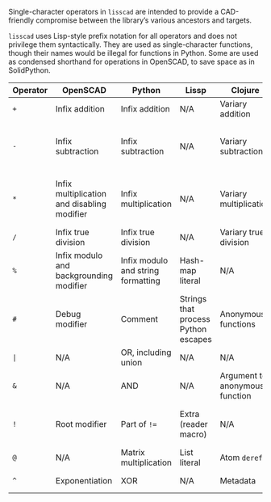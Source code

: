 Single-character operators in `lisscad` are intended to provide a
CAD-friendly compromise between the library’s various ancestors and targets.

`lisscad` uses Lisp-style prefix notation for all operators and does not
privilege them syntactically. They are used as single-character functions,
though their names would be illegal for functions in Python. Some are used as
condensed shorthand for operations in OpenSCAD, to save space as in
SolidPython.

| Operator | OpenSCAD | Python | Lissp | Clojure | `lisscad` |
| -------- | -------- | ------ | ----- | ------- | --------- |
| `+` | Infix addition | Infix addition | N/A | Variary addition | Variary addition |
| `-` | Infix subtraction | Infix subtraction | N/A | Variary subtraction | Variary subtraction and OpenSCAD `difference` |
| `*` | Infix multiplication and disabling modifier | Infix multiplication | N/A | Variary multiplication | Variary multiplication and OpenSCAD modifier |
| `/` | Infix true division | Infix true division | N/A | Variary true division | Variary true division |
| `%` | Infix modulo and backgrounding modifier | Infix modulo and string formatting | Hash-map literal | N/A | OpenSCAD modifier |
| `#` | Debug modifier | Comment | Strings that process Python escapes | Anonymous functions | OpenSCAD modifier |
| `\|` | N/A | OR, including union | N/A | N/A | OpenSCAD `union` |
| `&` | N/A | AND | N/A | Argument to anonymous function | OpenSCAD `intersection` |
| `!` | Root modifier | Part of `!=` | Extra (reader macro) | N/A | OpenSCAD modifier, but it must be escaped (`\!`) |
| `@` | N/A | Matrix multiplication | List literal | Atom `deref` | List literal |
| `^` | Exponentiation | XOR | N/A | Metadata | N/A (undecided) |

